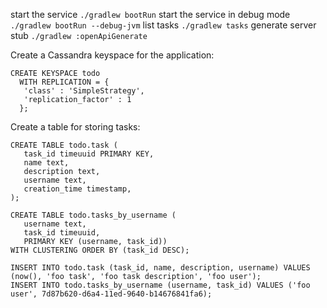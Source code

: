 start the service `./gradlew bootRun`
start the service in debug mode `./gradlew bootRun --debug-jvm`
list tasks `./gradlew tasks`
generate server stub `./gradlew :openApiGenerate`

Create a Cassandra keyspace for the application:
```
CREATE KEYSPACE todo
  WITH REPLICATION = { 
   'class' : 'SimpleStrategy', 
   'replication_factor' : 1 
  };
```

Create a table for storing tasks:

```
CREATE TABLE todo.task (
   task_id timeuuid PRIMARY KEY,
   name text, 
   description text, 
   username text,
   creation_time timestamp, 
);

CREATE TABLE todo.tasks_by_username ( 
   username text, 
   task_id timeuuid,
   PRIMARY KEY (username, task_id))
WITH CLUSTERING ORDER BY (task_id DESC);

INSERT INTO todo.task (task_id, name, description, username) VALUES (now(), 'foo task', 'foo task description', 'foo user');
INSERT INTO todo.tasks_by_username (username, task_id) VALUES ('foo user', 7d87b620-d6a4-11ed-9640-b14676841fa6);
```